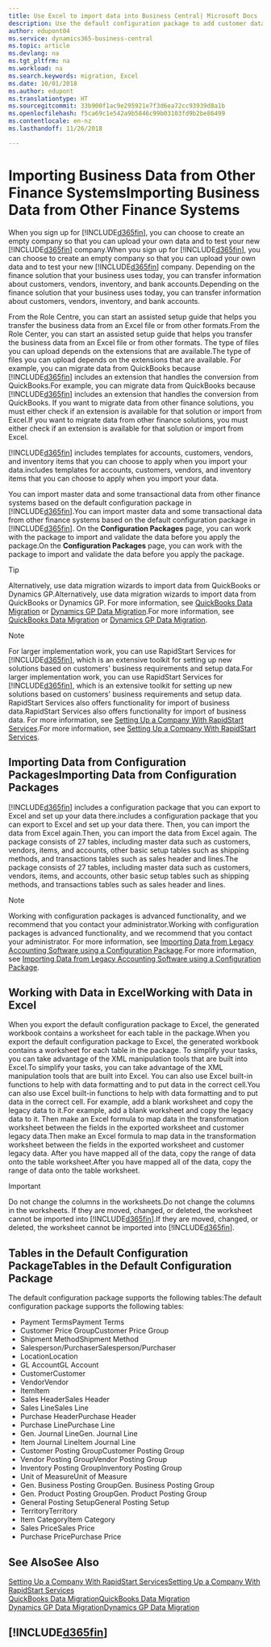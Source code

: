 ```yaml
---
title: Use Excel to import data into Business Central| Microsoft Docs
description: Use the default configuration package to add customer data in Excel and import the data back into Business Central .
author: edupont04
ms.service: dynamics365-business-central
ms.topic: article
ms.devlang: na
ms.tgt_pltfrm: na
ms.workload: na
ms.search.keywords: migration, Excel
ms.date: 10/01/2018
ms.author: edupont
ms.translationtype: HT
ms.sourcegitcommit: 33b900f1ac9e295921e7f3d6ea72cc93939d8a1b
ms.openlocfilehash: f5ca69c1e542a9b5846c99b03103fd9b2be86499
ms.contentlocale: en-nz
ms.lasthandoff: 11/26/2018

---
```

# <a name="importing-business-data-from-other-finance-systems"></a><span data-ttu-id="1c04f-103">Importing Business Data from Other Finance Systems</span><span class="sxs-lookup"><span data-stu-id="1c04f-103">Importing Business Data from Other Finance Systems</span></span>
<span data-ttu-id="1c04f-104">When you sign up for [!INCLUDE[d365fin](includes/d365fin_md.md)], you can choose to create an empty company so that you can upload your own data and to test your new [!INCLUDE[d365fin](includes/d365fin_md.md)] company.</span><span class="sxs-lookup"><span data-stu-id="1c04f-104">When you sign up for [!INCLUDE[d365fin](includes/d365fin_md.md)], you can choose to create an empty company so that you can upload your own data and to test your new [!INCLUDE[d365fin](includes/d365fin_md.md)] company.</span></span> <span data-ttu-id="1c04f-105">Depending on the finance solution that your business uses today, you can transfer information about customers, vendors, inventory, and bank accounts.</span><span class="sxs-lookup"><span data-stu-id="1c04f-105">Depending on the finance solution that your business uses today, you can transfer information about customers, vendors, inventory, and bank accounts.</span></span>  

<span data-ttu-id="1c04f-106">From the Role Centre, you can start an assisted setup guide that helps you transfer the business data from an Excel file or from other formats.</span><span class="sxs-lookup"><span data-stu-id="1c04f-106">From the Role Center, you can start an assisted setup guide that helps you transfer the business data from an Excel file or from other formats.</span></span> <span data-ttu-id="1c04f-107">The type of files you can upload depends on the extensions that are available.</span><span class="sxs-lookup"><span data-stu-id="1c04f-107">The type of files you can upload depends on the extensions that are available.</span></span> <span data-ttu-id="1c04f-108">For example, you can migrate data from QuickBooks because [!INCLUDE[d365fin](includes/d365fin_md.md)] includes an extension that handles the conversion from QuickBooks.</span><span class="sxs-lookup"><span data-stu-id="1c04f-108">For example, you can migrate data from QuickBooks because [!INCLUDE[d365fin](includes/d365fin_md.md)] includes an extension that handles the conversion from QuickBooks.</span></span> <span data-ttu-id="1c04f-109">If you want to migrate data from other finance solutions, you must either check if an extension is available for that solution or import from Excel.</span><span class="sxs-lookup"><span data-stu-id="1c04f-109">If you want to migrate data from other finance solutions, you must either check if an extension is available for that solution or import from Excel.</span></span>  

[!INCLUDE[d365fin](includes/d365fin_md.md)] <span data-ttu-id="1c04f-110">includes templates for accounts, customers, vendors, and inventory items that you can choose to apply when you import your data.</span><span class="sxs-lookup"><span data-stu-id="1c04f-110">includes templates for accounts, customers, vendors, and inventory items that you can choose to apply when you import your data.</span></span>

<span data-ttu-id="1c04f-111">You can import master data and some transactional data from other finance systems based on the default configuration package in [!INCLUDE[d365fin](includes/d365fin_md.md)].</span><span class="sxs-lookup"><span data-stu-id="1c04f-111">You can import master data and some transactional data from other finance systems based on the default configuration package in [!INCLUDE[d365fin](includes/d365fin_md.md)].</span></span> <span data-ttu-id="1c04f-112">On the **Configuration Packages** page, you can work with the package to import and validate the data before you apply the package.</span><span class="sxs-lookup"><span data-stu-id="1c04f-112">On the **Configuration Packages** page, you can work with the package to import and validate the data before you apply the package.</span></span>  

> [!TIP]  
> <span data-ttu-id="1c04f-113">Alternatively, use data migration wizards to import data from QuickBooks or Dynamics GP.</span><span class="sxs-lookup"><span data-stu-id="1c04f-113">Alternatively, use data migration wizards to import data from QuickBooks or Dynamics GP.</span></span> <span data-ttu-id="1c04f-114">For more information, see [QuickBooks Data Migration](ui-extensions-quickbooks-data-migration.md) or [Dynamics GP Data Migration](ui-extensions-dynamicsgp-data-migration.md).</span><span class="sxs-lookup"><span data-stu-id="1c04f-114">For more information, see [QuickBooks Data Migration](ui-extensions-quickbooks-data-migration.md) or [Dynamics GP Data Migration](ui-extensions-dynamicsgp-data-migration.md).</span></span>

> [!NOTE]  
> <span data-ttu-id="1c04f-115">For larger implementation work, you can use RapidStart Services for [!INCLUDE[d365fin](includes/d365fin_md.md)], which is an extensive toolkit for setting up new solutions based on customers' business requirements and setup data.</span><span class="sxs-lookup"><span data-stu-id="1c04f-115">For larger implementation work, you can use RapidStart Services for [!INCLUDE[d365fin](includes/d365fin_md.md)], which is an extensive toolkit for setting up new solutions based on customers' business requirements and setup data.</span></span> <span data-ttu-id="1c04f-116">RapidStart Services also offers functionality for import of business data.</span><span class="sxs-lookup"><span data-stu-id="1c04f-116">RapidStart Services also offers functionality for import of business data.</span></span> <span data-ttu-id="1c04f-117">For more information, see [Setting Up a Company With RapidStart Services](admin-set-up-a-company-with-rapidstart.md).</span><span class="sxs-lookup"><span data-stu-id="1c04f-117">For more information, see [Setting Up a Company With RapidStart Services](admin-set-up-a-company-with-rapidstart.md).</span></span>

## <a name="importing-data-from-configuration-packages"></a><span data-ttu-id="1c04f-118">Importing Data from Configuration Packages</span><span class="sxs-lookup"><span data-stu-id="1c04f-118">Importing Data from Configuration Packages</span></span>
[!INCLUDE[d365fin](includes/d365fin_md.md)] <span data-ttu-id="1c04f-119">includes a configuration package that you can export to Excel and set up your data there.</span><span class="sxs-lookup"><span data-stu-id="1c04f-119">includes a configuration package that you can export to Excel and set up your data there.</span></span> <span data-ttu-id="1c04f-120">Then, you can import the data from Excel again.</span><span class="sxs-lookup"><span data-stu-id="1c04f-120">Then, you can import the data from Excel again.</span></span> <span data-ttu-id="1c04f-121">The package consists of 27 tables, including master data such as customers, vendors, items, and accounts, other basic setup tables such as shipping methods, and transactions tables such as sales header and lines.</span><span class="sxs-lookup"><span data-stu-id="1c04f-121">The package consists of 27 tables, including master data such as customers, vendors, items, and accounts, other basic setup tables such as shipping methods, and transactions tables such as sales header and lines.</span></span>  

> [!NOTE]  
>   <span data-ttu-id="1c04f-122">Working with configuration packages is advanced functionality, and we recommend that you contact your administrator.</span><span class="sxs-lookup"><span data-stu-id="1c04f-122">Working with configuration packages is advanced functionality, and we recommend that you contact your administrator.</span></span> <span data-ttu-id="1c04f-123">For more information, see [Importing Data from Legacy Accounting Software using a Configuration Package](across-import-data-configuration-packages.md).</span><span class="sxs-lookup"><span data-stu-id="1c04f-123">For more information, see [Importing Data from Legacy Accounting Software using a Configuration Package](across-import-data-configuration-packages.md).</span></span>

## <a name="working-with-data-in-excel"></a><span data-ttu-id="1c04f-124">Working with Data in Excel</span><span class="sxs-lookup"><span data-stu-id="1c04f-124">Working with Data in Excel</span></span>
<span data-ttu-id="1c04f-125">When you export the default configuration package to Excel, the generated workbook contains a worksheet for each table in the package.</span><span class="sxs-lookup"><span data-stu-id="1c04f-125">When you export the default configuration package to Excel, the generated workbook contains a worksheet for each table in the package.</span></span> <span data-ttu-id="1c04f-126">To simplify your tasks, you can take advantage of the XML manipulation tools that are built into Excel.</span><span class="sxs-lookup"><span data-stu-id="1c04f-126">To simplify your tasks, you can take advantage of the XML manipulation tools that are built into Excel.</span></span> <span data-ttu-id="1c04f-127">You can also use Excel built-in functions to help with data formatting and to put data in the correct cell.</span><span class="sxs-lookup"><span data-stu-id="1c04f-127">You can also use Excel built-in functions to help with data formatting and to put data in the correct cell.</span></span> <span data-ttu-id="1c04f-128">For example, add a blank worksheet and copy the legacy data to it.</span><span class="sxs-lookup"><span data-stu-id="1c04f-128">For example, add a blank worksheet and copy the legacy data to it.</span></span> <span data-ttu-id="1c04f-129">Then make an Excel formula to map data in the transformation worksheet between the fields in the exported worksheet and customer legacy data.</span><span class="sxs-lookup"><span data-stu-id="1c04f-129">Then make an Excel formula to map data in the transformation worksheet between the fields in the exported worksheet and customer legacy data.</span></span> <span data-ttu-id="1c04f-130">After you have mapped all of the data, copy the range of data onto the table worksheet.</span><span class="sxs-lookup"><span data-stu-id="1c04f-130">After you have mapped all of the data, copy the range of data onto the table worksheet.</span></span>  

> [!IMPORTANT]  
>  <span data-ttu-id="1c04f-131">Do not change the columns in the worksheets.</span><span class="sxs-lookup"><span data-stu-id="1c04f-131">Do not change the columns in the worksheets.</span></span> <span data-ttu-id="1c04f-132">If they are moved, changed, or deleted, the worksheet cannot be imported into [!INCLUDE[d365fin](includes/d365fin_md.md)].</span><span class="sxs-lookup"><span data-stu-id="1c04f-132">If they are moved, changed, or deleted, the worksheet cannot be imported into [!INCLUDE[d365fin](includes/d365fin_md.md)].</span></span>

## <a name="tables-in-the-default-configuration-package"></a><span data-ttu-id="1c04f-133">Tables in the Default Configuration Package</span><span class="sxs-lookup"><span data-stu-id="1c04f-133">Tables in the Default Configuration Package</span></span>
<span data-ttu-id="1c04f-134">The default configuration package supports the following tables:</span><span class="sxs-lookup"><span data-stu-id="1c04f-134">The default configuration package supports the following tables:</span></span>

-   <span data-ttu-id="1c04f-135">Payment Terms</span><span class="sxs-lookup"><span data-stu-id="1c04f-135">Payment Terms</span></span>
-   <span data-ttu-id="1c04f-136">Customer Price Group</span><span class="sxs-lookup"><span data-stu-id="1c04f-136">Customer Price Group</span></span>
-   <span data-ttu-id="1c04f-137">Shipment Method</span><span class="sxs-lookup"><span data-stu-id="1c04f-137">Shipment Method</span></span>
-   <span data-ttu-id="1c04f-138">Salesperson/Purchaser</span><span class="sxs-lookup"><span data-stu-id="1c04f-138">Salesperson/Purchaser</span></span>
-   <span data-ttu-id="1c04f-139">Location</span><span class="sxs-lookup"><span data-stu-id="1c04f-139">Location</span></span>
-   <span data-ttu-id="1c04f-140">GL Account</span><span class="sxs-lookup"><span data-stu-id="1c04f-140">GL Account</span></span>
-   <span data-ttu-id="1c04f-141">Customer</span><span class="sxs-lookup"><span data-stu-id="1c04f-141">Customer</span></span>
-   <span data-ttu-id="1c04f-142">Vendor</span><span class="sxs-lookup"><span data-stu-id="1c04f-142">Vendor</span></span>
-   <span data-ttu-id="1c04f-143">Item</span><span class="sxs-lookup"><span data-stu-id="1c04f-143">Item</span></span>
-   <span data-ttu-id="1c04f-144">Sales Header</span><span class="sxs-lookup"><span data-stu-id="1c04f-144">Sales Header</span></span>
-   <span data-ttu-id="1c04f-145">Sales Line</span><span class="sxs-lookup"><span data-stu-id="1c04f-145">Sales Line</span></span>
-   <span data-ttu-id="1c04f-146">Purchase Header</span><span class="sxs-lookup"><span data-stu-id="1c04f-146">Purchase Header</span></span>
-   <span data-ttu-id="1c04f-147">Purchase Line</span><span class="sxs-lookup"><span data-stu-id="1c04f-147">Purchase Line</span></span>
-   <span data-ttu-id="1c04f-148">Gen. Journal Line</span><span class="sxs-lookup"><span data-stu-id="1c04f-148">Gen. Journal Line</span></span>
-   <span data-ttu-id="1c04f-149">Item Journal Line</span><span class="sxs-lookup"><span data-stu-id="1c04f-149">Item Journal Line</span></span>
-   <span data-ttu-id="1c04f-150">Customer Posting Group</span><span class="sxs-lookup"><span data-stu-id="1c04f-150">Customer Posting Group</span></span>
-   <span data-ttu-id="1c04f-151">Vendor Posting Group</span><span class="sxs-lookup"><span data-stu-id="1c04f-151">Vendor Posting Group</span></span>
-   <span data-ttu-id="1c04f-152">Inventory Posting Group</span><span class="sxs-lookup"><span data-stu-id="1c04f-152">Inventory Posting Group</span></span>
-   <span data-ttu-id="1c04f-153">Unit of Measure</span><span class="sxs-lookup"><span data-stu-id="1c04f-153">Unit of Measure</span></span>
-   <span data-ttu-id="1c04f-154">Gen. Business Posting Group</span><span class="sxs-lookup"><span data-stu-id="1c04f-154">Gen. Business Posting Group</span></span>
-   <span data-ttu-id="1c04f-155">Gen. Product Posting Group</span><span class="sxs-lookup"><span data-stu-id="1c04f-155">Gen. Product Posting Group</span></span>
-   <span data-ttu-id="1c04f-156">General Posting Setup</span><span class="sxs-lookup"><span data-stu-id="1c04f-156">General Posting Setup</span></span>
-   <span data-ttu-id="1c04f-157">Territory</span><span class="sxs-lookup"><span data-stu-id="1c04f-157">Territory</span></span>
-   <span data-ttu-id="1c04f-158">Item Category</span><span class="sxs-lookup"><span data-stu-id="1c04f-158">Item Category</span></span>
-   <span data-ttu-id="1c04f-159">Sales Price</span><span class="sxs-lookup"><span data-stu-id="1c04f-159">Sales Price</span></span>
-   <span data-ttu-id="1c04f-160">Purchase Price</span><span class="sxs-lookup"><span data-stu-id="1c04f-160">Purchase Price</span></span>

## <a name="see-also"></a><span data-ttu-id="1c04f-161">See Also</span><span class="sxs-lookup"><span data-stu-id="1c04f-161">See Also</span></span>
[<span data-ttu-id="1c04f-162">Setting Up a Company With RapidStart Services</span><span class="sxs-lookup"><span data-stu-id="1c04f-162">Setting Up a Company With RapidStart Services</span></span>](admin-set-up-a-company-with-rapidstart.md)  
[<span data-ttu-id="1c04f-163">QuickBooks Data Migration</span><span class="sxs-lookup"><span data-stu-id="1c04f-163">QuickBooks Data Migration</span></span>](ui-extensions-quickbooks-data-migration.md)  
[<span data-ttu-id="1c04f-164">Dynamics GP Data Migration</span><span class="sxs-lookup"><span data-stu-id="1c04f-164">Dynamics GP Data Migration</span></span>](ui-extensions-dynamicsgp-data-migration.md)  

## [!INCLUDE[d365fin](includes/free_trial_md.md)]  
 


